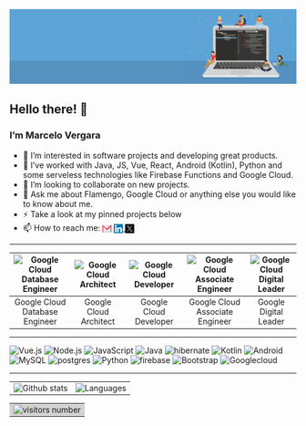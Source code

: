 ![alt text](https://github.com/marcelorvergara/marcelorvergara/blob/main/good-programmer-banner-final.jpg)

## Hello there! :wave:

### I’m Marcelo Vergara

- 👀 I’m interested in software projects and developing great products.
- 🌱 I’ve worked with Java, JS, Vue, React, Android (Kotlin), Python and some serveless technologies like Firebase Functions and Google Cloud.
- 💞️ I’m looking to collaborate on new projects.
- :speech_balloon: Ask me about Flamengo, Google Cloud or anything else you would like to know about me.
- :zap: Take a look at my pinned projects below
- 📫 How to reach me: <a href="mailto:me@mvergara.net"><img src="icons/gmail.svg" alt="GmailIcon" width="16" height="16" align="center"><img/></a> <a href="https://www.linkedin.com/in/mvergara/"><img src="icons/linkedin.svg" alt="LinkedinIcon" width="16" height="16" align="center"><img/> <a href="https://twitter.com/OFlamengoFacts"><img src="icons/X.png" alt="TwitterIcon" width="16" height="16" align="center"><img/></a>

***

| ![Google Cloud Database Engineer](https://api.accredible.com/v1/frontend/credential_website_embed_image/badge/79861123) | ![Google Cloud Architect](https://api.accredible.com/v1/frontend/credential_website_embed_image/badge/76865021) | ![Google Cloud Developer](https://api.accredible.com/v1/frontend/credential_website_embed_image/badge/68057463) | ![Google Cloud Associate Engineer](https://api.accredible.com/v1/frontend/credential_website_embed_image/badge/66408181) | ![Google Cloud Digital Leader](https://api.accredible.com/v1/frontend/credential_website_embed_image/badge/65262070) |
|:---:|:---:|:---:|:---:|:---:|
| Google Cloud Database Engineer | Google Cloud Architect | Google Cloud Developer | Google Cloud Associate Engineer | Google Digital Leader |

***

<img alt="Vue.js" src="https://img.shields.io/badge/Vue.js-gray?style=for-the-badge&logo=vue.js"/> <img alt="Node.js" src="https://img.shields.io/badge/Node.js-gray?style=for-the-badge&logo=node.js"/> <img alt="JavaScript" src="https://img.shields.io/badge/JavaScript-gray?style=for-the-badge&logo=javascript"/>  <img alt="Java" src="https://img.shields.io/badge/Java-gray?style=for-the-badge&logo=java&logoColor=E96420"/> <img alt="hibernate" src="https://img.shields.io/badge/Hibernate-gray?style=for-the-badge&logo=hibernate"/> <img alt="Kotlin" src="https://img.shields.io/badge/Kotlin-gray?style=for-the-badge&logo=kotlin"/> <img alt="Android" src="https://img.shields.io/badge/Android-gray?style=for-the-badge&logo=android"/> <img alt="MySQL" src="https://img.shields.io/badge/MySQL-gray?style=for-the-badge&logo=mysql&logoColor=lightblue"/> <img alt="postgres" src="https://img.shields.io/badge/postgres-grey?style=for-the-badge&logo=postgresql"/> <img alt="Python" src="https://img.shields.io/badge/Python-gray?style=for-the-badge&logo=python"/> <img alt="firebase" src="https://img.shields.io/badge/Firebase-gray?style=for-the-badge&logo=firebase"/> <img alt="Bootstrap" src="https://img.shields.io/badge/Bootstrap-gray?style=for-the-badge&logo=bootstrap"/> <img alt="Googlecloud" src="https://img.shields.io/badge/Googlecloud-gray?style=for-the-badge&logo=google%20cloud"/> 

---

<table style="vertical-align: top; border-collapse: collapse; border:0; text-decoration:none; outline:none">
    <tr>
        <td>
            <img height="220" alt="Github stats" src="https://github-readme-stats.vercel.app/api?username=marcelorvergara&count_private=true&show_icons=true&theme=tokyonight"/> 
        </td>    
        <td>
            <img height="220"  alt="Languages" src="https://github-readme-stats.vercel.app/api/top-langs/?username=marcelorvergara&langs_count=10&layout=compact&theme=tokyonight"/>
        </td>
    </tr>
</table>

<table>
    <tr>
        <td colspan="2" style="text-align: center; background-color: lightgray">
            <img src="https://visitor-badge.laobi.icu/badge?page_id=marcelorvergara.marcelorvergara" alt="visitors number"/>
        </td>
    </tr>
</table>


